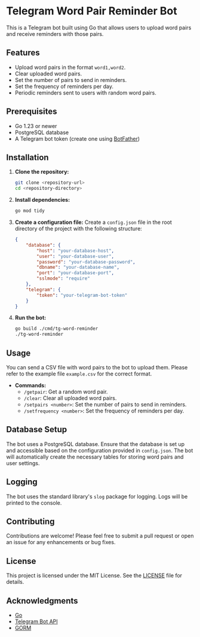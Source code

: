 # Telegram Word Pair Reminder Bot

This is a Telegram bot built using Go that allows users to upload word pairs and receive reminders with those pairs.

## Features

- Upload word pairs in the format `word1,word2`.
- Clear uploaded word pairs.
- Set the number of pairs to send in reminders.
- Set the frequency of reminders per day.
- Periodic reminders sent to users with random word pairs.

## Prerequisites

- Go 1.23 or newer
- PostgreSQL database
- A Telegram bot token (create one using [BotFather](https://core.telegram.org/bots#botfather))

## Installation

1. **Clone the repository:**
   ```bash
   git clone <repository-url>
   cd <repository-directory>
   ```

2. **Install dependencies:**
   ```bash
   go mod tidy
   ```

3. **Create a configuration file:**
   Create a `config.json` file in the root directory of the project with the following structure:
   ```json
   {
       "database": {
           "host": "your-database-host",
           "user": "your-database-user",
           "password": "your-database-password",
           "dbname": "your-database-name",
           "port": "your-database-port",
           "sslmode": "require"
       },
       "telegram": {
           "token": "your-telegram-bot-token"
       }
   }
   ```

4. **Run the bot:**
   ```bash
   go build ./cmd/tg-word-reminder
   ./tg-word-reminder
   ```

## Usage

You can send a CSV file with word pairs to the bot to upload them. Please refer to the example file `example.csv` for the correct format.

- **Commands:**
  - `/getpair`: Get a random word pair.
  - `/clear`: Clear all uploaded word pairs.
  - `/setpairs <number>`: Set the number of pairs to send in reminders.
  - `/setfrequency <number>`: Set the frequency of reminders per day.

## Database Setup

The bot uses a PostgreSQL database. Ensure that the database is set up and accessible based on the configuration provided in `config.json`. The bot will automatically create the necessary tables for storing word pairs and user settings.

## Logging

The bot uses the standard library's `slog` package for logging. Logs will be printed to the console.

## Contributing

Contributions are welcome! Please feel free to submit a pull request or open an issue for any enhancements or bug fixes.

## License

This project is licensed under the MIT License. See the [LICENSE](LICENSE) file for details.

## Acknowledgments

- [Go](https://golang.org/)
- [Telegram Bot API](https://core.telegram.org/bots/api)
- [GORM](https://gorm.io/)